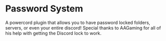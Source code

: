 # Password System
 A powercord plugin that allows you to have password locked folders, servers, or even your entire discord!
 Special thanks to AAGaming for all of his help with getting the Discord lock to work.
